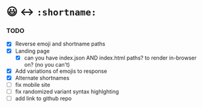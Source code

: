 # 😃 ↔ `:shortname:`

### TODO
- [x] Reverse emoji and shortname paths
- [x] Landing page
    - [x] can you have index.json AND index.html paths? to render in-browser on? (no you can't)
- [x] Add variations of emojis to response
- [x] Alternate shortnames
- [ ] fix mobile site
- [ ] fix randomized variant syntax highlghting
- [ ] add link to github repo
